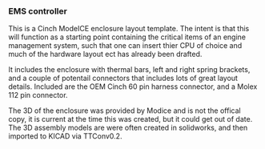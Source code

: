 ### EMS controller

This is a Cinch ModeICE enclosure layout template. The intent is that this will function as a starting point containing the critical items of an engine management system, such that one can insert thier CPU of choice and much of the hardware layout ect has already been drafted.

It includes the enclosure with thermal bars, left and right spring brackets, and a couple of potentail connectors that includes lots of great layout details. Included are the OEM Cinch 60 pin harness connector, and a Molex 112 pin connector.

The 3D of the enclosure was provided by Modice and is not the offical copy, it is current at the time this was created, but it could get out of date. The 3D assembly models are were often created in solidworks, and then imported to KICAD via TTConv0.2.